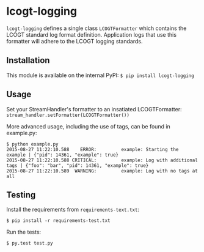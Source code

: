 lcogt-logging
=============

`lcogt-logging` defines a single class `LCOGTFormatter` which contains the LCOGT
standard log format definition. Application logs that use this formatter will
adhere to the LCOGT logging standards.

Installation
------------
This module is available on the internal PyPI:
`$ pip install lcogt-logging`

Usage
-----
Set your StreamHandler's formatter to an insatiated LCOGTFormatter:
`stream_handler.setFormatter(LCOGTFormatter())`

More advanced usage, including the use of tags, can be found in example.py:

```
$ python example.py
2015-08-27 11:22:10.588    ERROR:         example: Starting the example | {"pid": 14361, "example": true}
2015-08-27 11:22:10.588 CRITICAL:         example: Log with additional tags | {"foo": "bar", "pid": 14361, "example": true}
2015-08-27 11:22:10.589  WARNING:         example: Log with no tags at all
```

Testing
-------

Install the requirements from `requirements-text.txt`:

`$ pip install -r requirements-test.txt`

Run the tests:

`$ py.test test.py`
